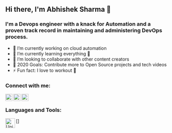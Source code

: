 ## Hi there, I'm Abhishek Sharma 👋

### I'm a Devops engineer with a knack for Automation and a proven track record in maintaining and administering DevOps process.
- 🔭 I’m currently working on cloud automation 
- 🌱 I’m currently learning everything 🤣
- 👯 I’m looking to collaborate with other content creators
- 🥅 2020 Goals: Contribute more to Open Source projects and tech videos 
- ⚡ Fun fact: I love to workout 🏃

### Connect with me:


[<img align="left" alt="LinkedIn" width="22px" src="https://cdn.jsdelivr.net/npm/simple-icons@v3/icons/linkedin.svg" />][linkedin]
[<img align="left" alt="facebook" width="22px" src="https://cdn.jsdelivr.net/npm/simple-icons@3.3.0/icons/facebook.svg" />][facebook]
[<img align="left" alt="Instagram" width="22px" src="https://cdn.jsdelivr.net/npm/simple-icons@v3/icons/instagram.svg" />][instagram]

<br />

### Languages and Tools:


[<img align="left" alt="Unix" width="30px" src="https://simpleicons.org/icons/azurefunctions.svg" />]



[facebook]: https://www.facebook.com/abhishek.slayer
[instagram]: https://www.instagram.com/parzival.92
[linkedin]: https://www.linkedin.com/in/abhishek-sharma-790a8b149/
